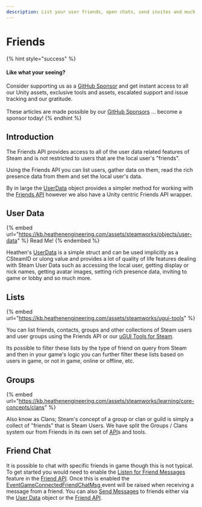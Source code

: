 ```yaml
---
description: List your user friends, open chats, send invites and much more!
---
```


# Friends

{% hint style="success" %}
#### Like what your seeing?

Consider supporting us as a [GitHub Sponsor](../../../company/concepts/become-a-sponsor.md) and get instant access to all our Unity assets, exclusive tools and assets, escalated support and issue tracking and our gratitude.\
\
These articles are made possible by our [GitHub Sponsors](https://github.com/sponsors/heathen-engineering) ... become a sponsor today!
{% endhint %}

## Introduction

The Friends API provides access to all of the user data related features of Steam and is not restricted to users that are the local user's "friends".

Using the Friends API you can list users, gather data on them, read the rich presence data from them and set the local user's data.

By in large the [UserData](../objects/user-data.md) object provides a simpler method for working with the [Friends API](../api/friends.md) however we also have a Unity centric Friends API wrapper.

## User Data

{% embed url="https://kb.heathenengineering.com/assets/steamworks/objects/user-data" %}
Read Me!
{% endembed %}

Heathen's [UserData](../objects/user-data.md) is a simple struct and can be used implicitly as a CSteamID or ulong value and provides a lot of quality of life features dealing with Steam User Data such as accessing the local user, getting display or nick names, getting avatar images, setting rich presence data, inviting to game or lobby and so much more.

## Lists

{% embed url="https://kb.heathenengineering.com/assets/steamworks/ugui-tools" %}

You can list friends, contacts, groups and other collections of Steam users and user groups using the Friends API or our [uGUI Tools for Steam](../ugui-tools/).

Its possible to filter these lists by the type of friend on query from Steam and then in your game's logic you can further filter these lists based on users in game, or not in game, online or offline, etc.

## Groups

{% embed url="https://kb.heathenengineering.com/assets/steamworks/learning/core-concepts/clans" %}

Also know as Clans; Steam's concept of a group or clan or guild is simply a collect of "friends" that is Steam Users. We have split the Groups / Clans system our from Friends in its own set of [API](../api/clans.md)s and tools.

## Friend Chat

It is possible to chat with specific friends in game though this is not typical. To get started you would need to enable the [Listen for Friend Messages](../api/friends.md#setlistenforfriendsmessages) feature in the [Friend API](../api/friends.md). Once this is enabled the [EventGameConnectedFriendChatMsg ](../api/friends.md#game-connected-friend-chat-msg)event will be raised when receiving a message from a friend. You can also [Send Messages](../objects/user-data.md#sendmessage) to friends either via the [User Data](../objects/user-data.md) object or the [Friend API](../api/friends.md).
